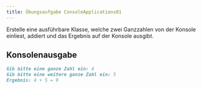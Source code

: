 ```yaml
---
title: Übungsaufgabe ConsoleApplications01
---
```


Erstelle eine ausführbare Klasse, welche zwei Ganzzahlen von der Konsole einliest, addiert und das Ergebnis auf der Konsole ausgibt.

## Konsolenausgabe

```markdown
Gib bitte eine ganze Zahl ein: 4
Gib bitte eine weitere ganze Zahl ein: 5
Ergebnis: 4 + 5 = 9
```
